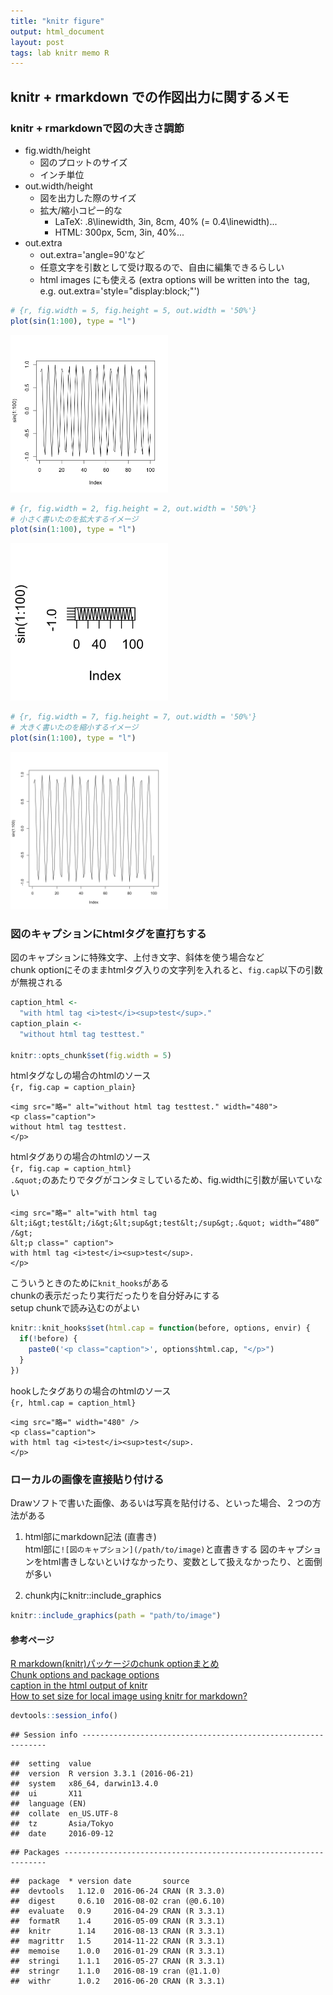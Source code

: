 ```yaml
---
title: "knitr figure"
output: html_document
layout: post
tags: lab knitr memo R
---
```


## knitr + rmarkdown での作図出力に関するメモ

### knitr + rmarkdownで図の大きさ調節

- fig.width/height
    - 図のプロットのサイズ
    - インチ単位
- out.width/height
    - 図を出力した際のサイズ
    - 拡大/縮小コピー的な
        - LaTeX: .8\\linewidth, 3in, 8cm, 40% (= 0.4\linewidth)...
        - HTML: 300px, 5cm, 3in, 40%...
- out.extra
    - out.extra='angle=90'など
    - 任意文字を引数として受け取るので、自由に編集できるらしい
    - html images にも使える (extra options will be written into the <img /> tag, e.g. out.extra='style="display:block;"')


```r
# {r, fig.width = 5, fig.height = 5, out.width = '50%'}
plot(sin(1:100), type = "l")
```

<img src="/figure/source/2016-08-01-FigsinKnitr/unnamed-chunk-1-1.png" title="plot of chunk unnamed-chunk-1" alt="plot of chunk unnamed-chunk-1" width="50%" />


```r
# {r, fig.width = 2, fig.height = 2, out.width = '50%'}
# 小さく書いたのを拡大するイメージ
plot(sin(1:100), type = "l")
```

<img src="/figure/source/2016-08-01-FigsinKnitr/unnamed-chunk-2-1.png" title="plot of chunk unnamed-chunk-2" alt="plot of chunk unnamed-chunk-2" width="50%" />


```r
# {r, fig.width = 7, fig.height = 7, out.width = '50%'}
# 大きく書いたのを縮小するイメージ
plot(sin(1:100), type = "l")
```

<img src="/figure/source/2016-08-01-FigsinKnitr/unnamed-chunk-3-1.png" title="plot of chunk unnamed-chunk-3" alt="plot of chunk unnamed-chunk-3" width="50%" />


### 図のキャプションにhtmlタグを直打ちする

図のキャプションに特殊文字、上付き文字、斜体を使う場合など  
chunk optionにそのままhtmlタグ入りの文字列を入れると、`fig.cap`以下の引数が無視される  


```r
caption_html <- 
  "with html tag <i>test</i><sup>test</sup>."
caption_plain <- 
  "without html tag testtest."

knitr::opts_chunk$set(fig.width = 5)
```

htmlタグなしの場合のhtmlのソース  
`{r, fig.cap = caption_plain}`  

```
<img src="略=" alt="without html tag testtest." width="480">
<p class="caption">
without html tag testtest.
</p>
```


htmlタグありの場合のhtmlのソース  
`{r, fig.cap = caption_html}`  
`.&quot;`のあたりでタグがコンタミしているため、fig.widthに引数が届いていない  

```
<img src="略=" alt="with html tag &lt;i&gt;test&lt;/i&gt;&lt;sup&gt;test&lt;/sup&gt;.&quot; width=“480” /&gt;
&lt;p class=" caption">
with html tag <i>test</i><sup>test</sup>.
</p>
```

こういうときのために`knit_hooks`がある  
chunkの表示だったり実行だったりを自分好みにする  
setup chunkで読み込むのがよい  


```r
knitr::knit_hooks$set(html.cap = function(before, options, envir) {
  if(!before) {
    paste0('<p class="caption">', options$html.cap, "</p>")
  }
})
```

hookしたタグありの場合のhtmlのソース  
`{r, html.cap = caption_html}`

```
<img src="略=" width="480" />
<p class="caption">
with html tag <i>test</i><sup>test</sup>.
</p>
```


### ローカルの画像を直接貼り付ける

Drawソフトで書いた画像、あるいは写真を貼付ける、といった場合、２つの方法がある

1. html部にmarkdown記法 (直書き)  
html部に`![図のキャプション](/path/to/image)`と直書きする
図のキャプションをhtml書きしないといけなかったり、変数として扱えなかったり、と面倒が多い  

2. chunk内にknitr::include_graphics  

```r
knitr::include_graphics(path = "path/to/image")
```


#### 参考ページ  
[R markdown(knitr)パッケージのchunk optionまとめ](http://d.hatena.ne.jp/teramonagi/20130615/1371303616)  
[Chunk options and package options](http://yihui.name/knitr/options/)  
[caption in the html output of knitr](http://stackoverflow.com/questions/15010732/caption-in-the-html-output-of-knitr)  
[How to set size for local image using knitr for markdown?](http://stackoverflow.com/questions/15625990/how-to-set-size-for-local-image-using-knitr-for-markdown)  


```r
devtools::session_info()
```

```
## Session info --------------------------------------------------------------
```

```
##  setting  value                       
##  version  R version 3.3.1 (2016-06-21)
##  system   x86_64, darwin13.4.0        
##  ui       X11                         
##  language (EN)                        
##  collate  en_US.UTF-8                 
##  tz       Asia/Tokyo                  
##  date     2016-09-12
```

```
## Packages ------------------------------------------------------------------
```

```
##  package  * version date       source        
##  devtools   1.12.0  2016-06-24 CRAN (R 3.3.0)
##  digest     0.6.10  2016-08-02 cran (@0.6.10)
##  evaluate   0.9     2016-04-29 CRAN (R 3.3.1)
##  formatR    1.4     2016-05-09 CRAN (R 3.3.1)
##  knitr      1.14    2016-08-13 CRAN (R 3.3.1)
##  magrittr   1.5     2014-11-22 CRAN (R 3.3.1)
##  memoise    1.0.0   2016-01-29 CRAN (R 3.3.1)
##  stringi    1.1.1   2016-05-27 CRAN (R 3.3.1)
##  stringr    1.1.0   2016-08-19 cran (@1.1.0) 
##  withr      1.0.2   2016-06-20 CRAN (R 3.3.1)
```
